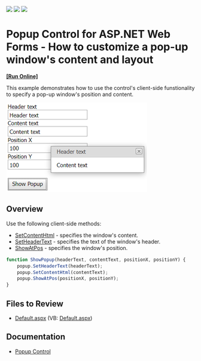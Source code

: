 <!-- default badges list -->
![](https://img.shields.io/endpoint?url=https://codecentral.devexpress.com/api/v1/VersionRange/128565198/13.1.4%2B)
[![](https://img.shields.io/badge/Open_in_DevExpress_Support_Center-FF7200?style=flat-square&logo=DevExpress&logoColor=white)](https://supportcenter.devexpress.com/ticket/details/E3049)
[![](https://img.shields.io/badge/📖_How_to_use_DevExpress_Examples-e9f6fc?style=flat-square)](https://docs.devexpress.com/GeneralInformation/403183)
<!-- default badges end -->
# Popup Control for ASP.NET Web Forms - How to customize a pop-up window's content and layout
<!-- run online -->
**[[Run Online]](https://codecentral.devexpress.com/e3049/)**
<!-- run online end -->

This example demonstrates how to use the control's client-side funstionality to specify a pop-up window's position and content.

![Customize Popup Window](customizePopupWindow.png)

## Overview

Use the following client-side methods:

* [SetContentHtml](https://docs.devexpress.com/AspNet/js-ASPxClientPopupControlBase.SetContentHtml(html)) - specifies the window's content.
* [SetHeaderText](https://docs.devexpress.com/AspNet/js-ASPxClientPopupControlBase.SetHeaderText(value)) - specifies the text of the window's header.
* [ShowAtPos](https://docs.devexpress.com/AspNet/js-ASPxClientPopupControlBase.ShowAtPos(x-y)) - specifies the window's position.

```js
function ShowPopup(headerText, contentText, positionX, positionY) {
    popup.SetHeaderText(headerText);
    popup.SetContentHtml(contentText);
    popup.ShowAtPos(positionX, positionY);
}
```

## Files to Review

* [Default.aspx](./CS/WebSite/Default.aspx) (VB: [Default.aspx](./VB/WebSite/Default.aspx))

## Documentation

* [Popup Control](https://docs.devexpress.com/AspNet/3582/components/docking-and-popups/popup-control)
